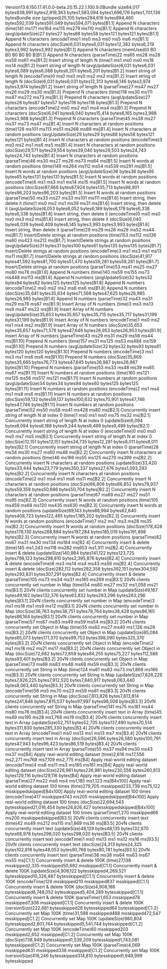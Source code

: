 Version13.6.150.17.41.0.0-beta.20.15.22.1.100.9.0Bundle size84,017 bytes938,991 bytes2,919,363 bytes1,583,094 bytes1,696,176 bytes1,701,136 bytesBundle size (gzipped)25,105 bytes284,616 bytes894,460 bytes592,039 bytes591,049 bytes594,071 bytes\[B1.1\] Append N characters (time)141 ms171 ms164 ms115 ms279 ms110 ms\[B1.1\] Append N characters (avgUpdateSize)27 bytes27 bytes88 bytes58 bytes121 bytes121 bytes\[B1.1\] Append N characters (encodeTime)1 ms0 ms3 ms0 ms5 ms6 ms\[B1.1\] Append N characters (docSize)6,031 bytes6,031 bytes12,382 bytes6,219 bytes3,992 bytes3,992 bytes\[B1.1\] Append N characters (memUsed)0 B0 B0 B0 B0 B0 B\[B1.1\] Append N characters (parseTime)22 ms65 ms28 ms28 ms59 ms61 ms\[B1.2\] Insert string of length N (time)1 ms1 ms0 ms0 ms18 ms14 ms\[B1.2\] Insert string of length N (avgUpdateSize)6,031 bytes6,031 bytes6,089 bytes6,088 bytes6,201 bytes6,201 bytes\[B1.2\] Insert string of length N (encodeTime)0 ms0 ms0 ms0 ms2 ms2 ms\[B1.2\] Insert string of length N (docSize)6,031 bytes6,031 bytes12,313 bytes6,146 bytes3,974 bytes3,974 bytes\[B1.2\] Insert string of length N (parseTime)27 ms47 ms27 ms26 ms29 ms30 ms\[B1.3\] Prepend N characters (time)118 ms30 ms111 ms47 ms272 ms73 ms\[B1.3\] Prepend N characters (avgUpdateSize)27 bytes26 bytes87 bytes57 bytes116 bytes116 bytes\[B1.3\] Prepend N characters (encodeTime)2 ms0 ms2 ms1 ms4 ms4 ms\[B1.3\] Prepend N characters (docSize)6,041 bytes6,040 bytes15,414 bytes6,165 bytes3,988 bytes3,988 bytes\[B1.3\] Prepend N characters (parseTime)45 ms38 ms27 ms37 ms73 ms47 ms\[B1.4\] Insert N characters at random positions (time)128 ms101 ms113 ms51 ms268 ms89 ms\[B1.4\] Insert N characters at random positions (avgUpdateSize)29 bytes29 bytes88 bytes58 bytes121 bytes121 bytes\[B1.4\] Insert N characters at random positions (encodeTime)3 ms0 ms2 ms1 ms6 ms5 ms\[B1.4\] Insert N characters at random positions (docSize)29,571 bytes29,554 bytes39,040 bytes29,503 bytes24,743 bytes24,743 bytes\[B1.4\] Insert N characters at random positions (parseTime)46 ms30 ms27 ms26 ms73 ms64 ms\[B1.5\] Insert N words at random positions (time)149 ms264 ms112 ms54 ms539 ms291 ms\[B1.5\] Insert N words at random positions (avgUpdateSize)36 bytes36 bytes95 bytes65 bytes131 bytes131 bytes\[B1.5\] Insert N words at random positions (encodeTime)6 ms1 ms3 ms1 ms14 ms15 ms\[B1.5\] Insert N words at random positions (docSize)87,868 bytes87,924 bytes135,713 bytes98,901 bytes96,203 bytes96,203 bytes\[B1.5\] Insert N words at random positions (parseTime)50 ms33 ms27 ms33 ms101 ms111 ms\[B1.6\] Insert string, then delete it (time)1 ms0 ms2 ms1 ms39 ms31 ms\[B1.6\] Insert string, then delete it (avgUpdateSize)6,053 bytes6,052 bytes6,189 bytes6,179 bytes6,338 bytes6,338 bytes\[B1.6\] Insert string, then delete it (encodeTime)0 ms0 ms0 ms0 ms3 ms2 ms\[B1.6\] Insert string, then delete it (docSize)6,040 bytes6,039 bytes6,409 bytes6,145 bytes3,993 bytes3,993 bytes\[B1.6\] Insert string, then delete it (parseTime)29 ms29 ms26 ms28 ms52 ms44 ms\[B1.7\] Insert/Delete strings at random positions (time)153 ms112 ms136 ms60 ms423 ms212 ms\[B1.7\] Insert/Delete strings at random positions (avgUpdateSize)31 bytes31 bytes100 bytes61 bytes135 bytes135 bytes\[B1.7\] Insert/Delete strings at random positions (encodeTime)3 ms1 ms3 ms1 ms13 ms11 ms\[B1.7\] Insert/Delete strings at random positions (docSize)41,917 bytes41,592 bytes81,700 bytes51,470 bytes59,281 bytes59,281 bytes\[B1.7\] Insert/Delete strings at random positions (parseTime)53 ms41 ms25 ms27 ms80 ms78 ms\[B1.8\] Append N numbers (time)140 ms59 ms155 ms73 ms448 ms113 ms\[B1.8\] Append N numbers (avgUpdateSize)32 bytes32 bytes94 bytes62 bytes125 bytes125 bytes\[B1.8\] Append N numbers (encodeTime)2 ms0 ms2 ms2 ms6 ms6 ms\[B1.8\] Append N numbers (docSize)35,641 bytes35,634 bytes71,568 bytes47,625 bytes26,985 bytes26,985 bytes\[B1.8\] Append N numbers (parseTime)32 ms43 ms31 ms29 ms76 ms67 ms\[B1.9\] Insert Array of N numbers (time)3 ms3 ms13 ms9 ms47 ms22 ms\[B1.9\] Insert Array of N numbers (avgUpdateSize)35,653 bytes35,657 bytes35,715 bytes35,717 bytes31,199 bytes31,199 bytes\[B1.9\] Insert Array of N numbers (encodeTime)1 ms0 ms2 ms1 ms4 ms2 ms\[B1.9\] Insert Array of N numbers (docSize)35,653 bytes35,657 bytes71,578 bytes47,646 bytes26,953 bytes26,953 bytes\[B1.9\] Insert Array of N numbers (parseTime)43 ms29 ms31 ms29 ms56 ms44 ms\[B1.10\] Prepend N numbers (time)157 ms31 ms125 ms53 ms484 ms159 ms\[B1.10\] Prepend N numbers (avgUpdateSize)32 bytes32 bytes93 bytes61 bytes120 bytes120 bytes\[B1.10\] Prepend N numbers (encodeTime)3 ms1 ms3 ms1 ms6 ms6 ms\[B1.10\] Prepend N numbers (docSize)35,669 bytes35,665 bytes76,773 bytes47,645 bytes26,987 bytes26,987 bytes\[B1.10\] Prepend N numbers (parseTime)53 ms33 ms48 ms39 ms65 ms67 ms\[B1.11\] Insert N numbers at random positions (time)160 ms121 ms125 ms56 ms517 ms121 ms\[B1.11\] Insert N numbers at random positions (avgUpdateSize)34 bytes34 bytes94 bytes60 bytes125 bytes125 bytes\[B1.11\] Insert N numbers at random positions (encodeTime)2 ms1 ms4 ms1 ms8 ms6 ms\[B1.11\] Insert N numbers at random positions (docSize)59,132 bytes59,137 bytes100,632 bytes70,901 bytes47,746 bytes47,746 bytes\[B1.11\] Insert N numbers at random positions (parseTime)52 ms50 ms58 ms41 ms428 ms80 ms\[B2.1\] Concurrently insert string of length N at index 0 (time)1 ms0 ms1 ms0 ms75 ms32 ms\[B2.1\] Concurrently insert string of length N at index 0 (updateSize)6,094 bytes6,094 bytes6,188 bytes9,244 bytes9,499 bytes9,499 bytes\[B2.1\] Concurrently insert string of length N at index 0 (encodeTime)0 ms0 ms0 ms0 ms7 ms5 ms\[B2.1\] Concurrently insert string of length N at index 0 (docSize)12,151 bytes12,151 bytes24,735 bytes12,281 bytes8,011 bytes8,011 bytes\[B2.1\] Concurrently insert string of length N at index 0 (parseTime)28 ms34 ms30 ms27 ms60 ms48 ms\[B2.2\] Concurrently insert N characters at random positions (time)46 ms166 ms55 ms125 ms270 ms399 ms\[B2.2\] Concurrently insert N characters at random positions (updateSize)33,420 bytes33,444 bytes23,779 bytes350,337 bytes27,476 bytes1,093,293 bytes\[B2.2\] Concurrently insert N characters at random positions (encodeTime)2 ms1 ms4 ms1 ms6 ms11 ms\[B2.2\] Concurrently insert N characters at random positions (docSize)66,808 bytes66,852 bytes79,937 bytes59,358 bytes50,686 bytes50,704 bytes\[B2.2\] Concurrently insert N characters at random positions (parseTime)67 ms69 ms27 ms27 ms51 ms95 ms\[B2.3\] Concurrently insert N words at random positions (time)105 ms459 ms68 ms120 ms435 ms630 ms\[B2.3\] Concurrently insert N words at random positions (updateSize)89,143 bytes88,994 bytes62,640 bytes408,723 bytes122,485 bytes1,185,202 bytes\[B2.3\] Concurrently insert N words at random positions (encodeTime)7 ms2 ms7 ms3 ms28 ms35 ms\[B2.3\] Concurrently insert N words at random positions (docSize)178,428 bytes178,130 bytes268,884 bytes197,284 bytes185,019 bytes191,498 bytes\[B2.3\] Concurrently insert N words at random positions (parseTime)82 ms67 ms31 ms30 ms134 ms184 ms\[B2.4\] Concurrently insert & delete (time)145 ms1,243 ms118 ms282 ms653 ms1,311 ms\[B2.4\] Concurrently insert & delete (updateSize)140,984 bytes141,122 bytes123,725 bytes798,123 bytes298,810 bytes2,395,876 bytes\[B2.4\] Concurrently insert & delete (encodeTime)6 ms3 ms14 ms4 ms43 ms56 ms\[B2.4\] Concurrently insert & delete (docSize)282,112 bytes282,358 bytes392,151 bytes304,592 bytes293,831 bytes307,291 bytes\[B2.4\] Concurrently insert & delete (parseTime)105 ms73 ms34 ms31 ms185 ms269 ms\[B3.1\] 20√N clients concurrently set number in Map (time)54 ms60 ms27 ms32 ms1,058 ms21 ms\[B3.1\] 20√N clients concurrently set number in Map (updateSize)49,167 bytes49,162 bytes132,376 bytes63,832 bytes283,296 bytes283,296 bytes\[B3.1\] 20√N clients concurrently set number in Map (encodeTime)3 ms1 ms16 ms1 ms9 ms12 ms\[B3.1\] 20√N clients concurrently set number in Map (docSize)36,763 bytes36,751 bytes78,764 bytes38,428 bytes86,165 bytes86,164 bytes\[B3.1\] 20√N clients concurrently set number in Map (parseTime)57 ms67 ms83 ms49 ms59 ms54 ms\[B3.2\] 20√N clients concurrently set Object in Map (time)55 ms62 ms27 ms40 ms1,126 ms28 ms\[B3.2\] 20√N clients concurrently set Object in Map (updateSize)85,084 bytes85,073 bytes171,370 bytes99,753 bytes398,090 bytes325,370 bytes\[B3.2\] 20√N clients concurrently set Object in Map (encodeTime)2 ms1 ms18 ms2 ms21 ms17 ms\[B3.2\] 20√N clients concurrently set Object in Map (docSize)72,682 bytes72,659 bytes84,255 bytes75,227 bytes112,588 bytes93,401 bytes\[B3.2\] 20√N clients concurrently set Object in Map (parseTime)73 ms68 ms83 ms48 ms68 ms59 ms\[B3.3\] 20√N clients concurrently set String in Map (time)124 ms61 ms63 ms73 ms1,869 ms166 ms\[B3.3\] 20√N clients concurrently set String in Map (updateSize)7,826,229 bytes7,826,225 bytes7,912,520 bytes7,840,917 bytes8,063,440 bytes8,063,440 bytes\[B3.3\] 20√N clients concurrently set String in Map (encodeTime)56 ms5 ms70 ms23 ms59 ms61 ms\[B3.3\] 20√N clients concurrently set String in Map (docSize)7,813,826 bytes7,813,814 bytes241,646 bytes7,815,537 bytes97,997 bytes98,008 bytes\[B3.3\] 20√N clients concurrently set String in Map (parseTime)141 ms75 ms161 ms44 ms80 ms76 ms\[B3.4\] 20√N clients concurrently insert text in Array (time)45 ms49 ms195 ms28 ms1,768 ms19 ms\[B3.4\] 20√N clients concurrently insert text in Array (updateSize)52,751 bytes52,735 bytes137,490 bytes70,514 bytes311,830 bytes285,330 bytes\[B3.4\] 20√N clients concurrently insert text in Array (encodeTime)1 ms0 ms13 ms1 ms13 ms7 ms\[B3.4\] 20√N clients concurrently insert text in Array (docSize)26,596 bytes26,580 bytes100,791 bytes47,943 bytes96,423 bytes86,519 bytes\[B3.4\] 20√N clients concurrently insert text in Array (parseTime)55 ms37 ms94 ms30 ms43 ms37 ms\[B4\] Apply real-world editing dataset (time)2,616 ms17,556 ms2,271 ms768 ms7,109 ms2,775 ms\[B4\] Apply real-world editing dataset (encodeTime)4 ms8 ms11 ms3 ms165 ms161 ms\[B4\] Apply real-world editing dataset (docSize)226,981 bytes226,981 bytes230,556 bytes260,813 bytes129,116 bytes129,116 bytes\[B4\] Apply real-world editing dataset (parseTime)27 ms22 ms6 ms4 ms1,185 ms1,123 ms\[B4x100\] Apply real-world editing dataset 100 times (time)279,705 msskipped233,739 ms75,122 msskippedskipped\[B4x100\] Apply real-world editing dataset 100 times (encodeTime)417 msskipped743 ms205 msskippedskipped\[B4x100\] Apply real-world editing dataset 100 times (docSize)22,694,543 bytesskipped21,016,454 bytes26,826,427 bytesskippedskipped\[B4x100\] Apply real-world editing dataset 100 times (parseTime)1,270 msskipped66 ms200 msskippedskipped\[B3.5\] 20√N clients concurrently insert text (time)42 ms49 ms212 ms115 ms1,869 ms36 ms\[B3.5\] 20√N clients concurrently insert text (updateSize)48,129 bytes48,135 bytes132,870 bytes68,978 bytes298,020 bytes298,020 bytes\[B3.5\] 20√N clients concurrently insert text (encodeTime)1 ms0 ms13 ms1 ms12 ms16 ms\[B3.5\] 20√N clients concurrently insert text (docSize)24,313 bytes24,325 bytes102,818 bytes48,053 bytes90,768 bytes90,781 bytes\[B3.5\] 20√N clients concurrently insert text (parseTime)38 ms38 ms64 ms63 ms67 ms55 ms\[C1.1\] Concurrently insert & delete 100K (time)27,138 msskipped2,335 msskipped50,692 msskipped\[C1.1\] Concurrently insert & delete 100K (updateSize)4,908,122 bytesskipped4,269,521 bytesskipped10,326,487 bytesskipped\[C1.1\] Concurrently insert & delete 100K (encodeTime)129 msskipped210 msskipped837 msskipped\[C1.1\] Concurrently insert & delete 100K (docSize)4,908,186 bytesskipped6,748,052 bytesskipped5,404,289 bytesskipped\[C1.1\] Concurrently insert & delete 100K (parseTime)1,653 msskipped78 msskipped7,308 msskipped\[C1.1\] Concurrently insert & delete 100K (versionSize)222,681 bytesskipped28 bytesskipped64 bytesskipped\[C1.2\] Concurrently set Map 100K (time)31,598 msskipped488 msskipped472,547 msskipped\[C1.2\] Concurrently set Map 100K (updateSize)980,804 bytesskipped2,601,744 bytesskipped5,541,744 bytesskipped\[C1.2\] Concurrently set Map 100K (encodeTime)60 msskipped203 msskipped2,652 msskipped\[C1.2\] Concurrently set Map 100K (docSize)738,949 bytesskipped1,539,209 bytesskipped1,743,081 bytesskipped\[C1.2\] Concurrently set Map 100K (parseTime)4,069 msskipped631 msskipped338 msskipped\[C1.2\] Concurrently set Map 100K (versionSize)416,246 bytesskipped314,810 bytesskipped1,949,999 bytesskipped
